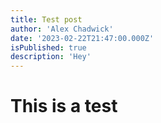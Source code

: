 ```yaml
---
title: Test post
author: 'Alex Chadwick'
date: '2023-02-22T21:47:00.000Z'
isPublished: true
description: 'Hey'
---
```


# This is a test